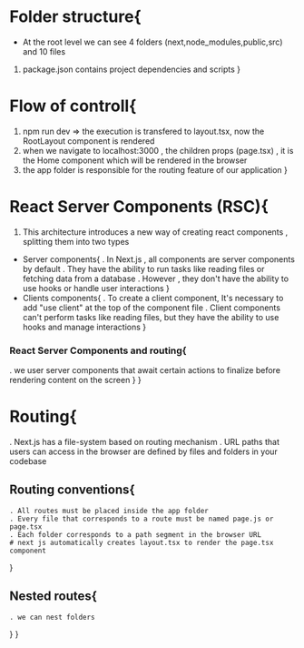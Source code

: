 # Folder structure{
  - At the root level we can see 4 folders (next,node_modules,public,src) and 10 files
  1. package.json contains project dependencies and scripts
}
# Flow of controll{
  1. npm run dev => the execution is transfered to layout.tsx, now the RootLayout component is rendered
  2. when we navigate to localhost:3000 , the children props (page.tsx) , it is the Home component which will be rendered in the browser
  3. the app folder is responsible for the routing feature of our application
}
# React Server Components (RSC){
  1. This architecture introduces a new way of creating react components , splitting them into two types
  - Server components{
    . In Next.js , all components are server components by default
    . They have the ability to run tasks like reading files or fetching data from a database
    . However , they don't have the ability to use hooks or handle user interactions
  }
  - Clients components{
    . To create a client component, It's necessary to add "use client" at the top of the component file
    . Client components can't perform tasks like reading files, but they have the ability to use hooks and manage interactions
  }
### React Server Components and routing{
  . we user server components that await certain actions to finalize before rendering content on the screen
}
}
# Routing{
  . Next.js has a file-system based on routing mechanism
  . URL paths that users can access in the browser are defined by files and folders in your codebase
  ## Routing conventions{
    . All routes must be placed inside the app folder
    . Every file that corresponds to a route must be named page.js or page.tsx
    . Each folder corresponds to a path segment in the browser URL
    # next js automatically creates layout.tsx to render the page.tsx component    
  }
  ## Nested routes{
    . we can nest folders
  }
}

